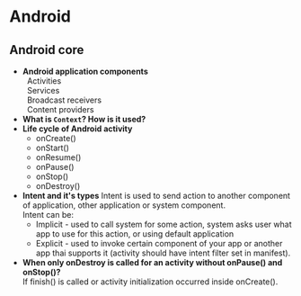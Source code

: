 # Android

## Android core

* **Android application components** <br />
&nbsp; Activities <br />
&nbsp; Services <br />
&nbsp; Broadcast receivers <br />
&nbsp; Content providers
* **What is `Context`? How is it used?** <br />
* **Life cycle of Android activity** <br />
    * onCreate()
    * onStart()
    * onResume()
    * onPause()
    * onStop()
    * onDestroy()
* **Intent and it's types**
    Intent is used to send action to another component of application, other application or system component. <br/>
    Intent can be:
  * Implicit - used to call system for some action, system asks user what app to use for this action, or using default application
  * Explicit - used to invoke certain component of your app or another app thai supports it (activity should have intent filter set in manifest).
* **When only onDestroy is called for an activity without onPause() and onStop()?** <br/>
    If finish() is called or activity initialization occurred inside onCreate().


